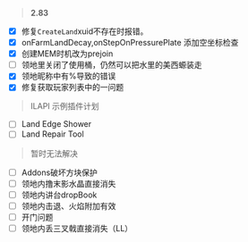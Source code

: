 > **2.83**
 - [x] 修复`CreateLand`xuid不存在时报错。
 - [x] onFarmLandDecay,onStepOnPressurePlate 添加空坐标检查
 - [x] 创建MEM时机改为prejoin
 - [ ] 领地里关闭了使用桶，仍然可以把水里的美西螈装走
 - [x] 领地昵称中有%导致的错误
 - [x] 修复获取玩家列表中的一问题

> ILAPI 示例插件计划
 - [ ] Land Edge Shower
 - [ ] Land Repair Tool

> 暂时无法解决
 - [ ] Addons破坏方块保护
 - [ ] 领地内撸末影水晶直接消失
 - [ ] 领地内讲台dropBook
 - [ ] 领地内击退、火焰附加有效
 - [ ] 开门问题
 - [ ] 领地内丢三叉戟直接消失（LL）